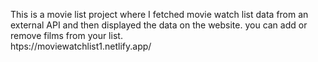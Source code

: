 This is a movie list project where I fetched movie watch list data from an external API and then displayed the data on the website. you can add or remove films from your list.                                                 
         htps://moviewatchlist1.netlify.app/      
 
